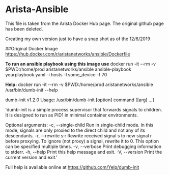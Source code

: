# Arista-Ansible

This file is taken from the Arista Docker Hub page. The original github page
has been deleted. 

Creating my own version just to have a snap shot as of the 12/6/2019

##Original Docker Image
https://hub.docker.com/r/aristanetworks/ansible/Dockerfile

**To run an ansible playbook using this image use**
docker run -it --rm -v $PWD:/home/prod aristanetworks/ansible ansible-playbook
yourplaybook.yaml -i hosts -l some_device -f 70

**Help:**
docker run -it --rm -v $PWD:/home/prod aristanetworks/ansible /usr/bin/dumb-init --help

dumb-init v1.2.0
Usage: /usr/bin/dumb-init [option] command [[arg] ...]

'dumb-init is a simple process supervisor that forwards signals to children.
It is designed to run as PID1 in minimal container environments.

Optional arguments:
   -c, --single-child   Run in single-child mode.
                        In this mode, signals are only proxied to the
                        direct child and not any of its descendants.
   -r, --rewrite s:r    Rewrite received signal s to new signal r before proxying.
                        To ignore (not proxy) a signal, rewrite it to 0.
                        This option can be specified multiple times.
   -v, --verbose        Print debugging information to stderr.
   -h, --help           Print this help message and exit.
   -V, --version        Print the current version and exit.'

Full help is available online at https://github.com/Yelp/dumb-init

